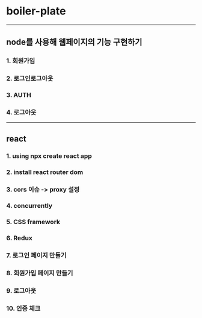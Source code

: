 # boiler-plate
----------------------------------------
## node를 사용해 웹페이지의 기능 구현하기

### 1. 회원가입 
### 2. 로그인로그아웃
### 3. AUTH
### 4. 로그아웃

----------------------------------------
## react

### 1. using npx create react app
### 2. install react router dom
### 3. cors 이슈 -> proxy 설정
### 4. concurrently
### 5. CSS framework
### 6. Redux
### 7. 로그인 페이지 만들기
### 8. 회원가입 페이지 만들기
### 9. 로그아웃
### 10. 인증 체크
